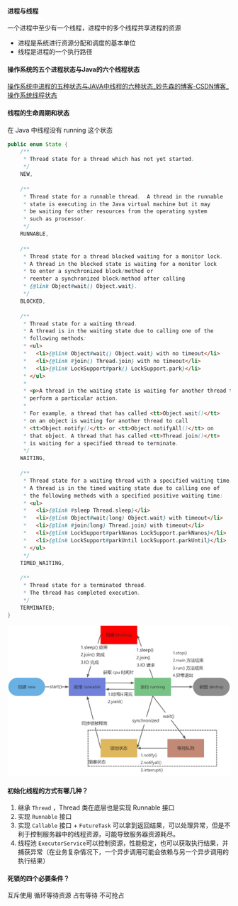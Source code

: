 #### 进程与线程
一个进程中至少有一个线程，进程中的多个线程共享进程的资源
- 进程是系统进行资源分配和调度的基本单位
- 线程是进程的一个执行路径

#### 操作系统的五个进程状态与Java的六个线程状态
[操作系统中进程的五种状态与JAVA中线程的六种状态_妙先森的博客-CSDN博客_操作系统线程状态](https://blog.csdn.net/weixin_43919497/article/details/124720907)

#### 线程的生命周期和状态
在 Java 中线程没有 running 这个状态
```java
public enum State {
    /**
     * Thread state for a thread which has not yet started.
     */
    NEW,

    /**
     * Thread state for a runnable thread.  A thread in the runnable
     * state is executing in the Java virtual machine but it may
     * be waiting for other resources from the operating system
     * such as processor.
     */
    RUNNABLE,

    /**
     * Thread state for a thread blocked waiting for a monitor lock.
     * A thread in the blocked state is waiting for a monitor lock
     * to enter a synchronized block/method or
     * reenter a synchronized block/method after calling
     * {@link Object#wait() Object.wait}.
     */
    BLOCKED,

    /**
     * Thread state for a waiting thread.
     * A thread is in the waiting state due to calling one of the
     * following methods:
     * <ul>
     *   <li>{@link Object#wait() Object.wait} with no timeout</li>
     *   <li>{@link #join() Thread.join} with no timeout</li>
     *   <li>{@link LockSupport#park() LockSupport.park}</li>
     * </ul>
     *
     * <p>A thread in the waiting state is waiting for another thread to
     * perform a particular action.
     *
     * For example, a thread that has called <tt>Object.wait()</tt>
     * on an object is waiting for another thread to call
     * <tt>Object.notify()</tt> or <tt>Object.notifyAll()</tt> on
     * that object. A thread that has called <tt>Thread.join()</tt>
     * is waiting for a specified thread to terminate.
     */
    WAITING,

    /**
     * Thread state for a waiting thread with a specified waiting time.
     * A thread is in the timed waiting state due to calling one of
     * the following methods with a specified positive waiting time:
     * <ul>
     *   <li>{@link #sleep Thread.sleep}</li>
     *   <li>{@link Object#wait(long) Object.wait} with timeout</li>
     *   <li>{@link #join(long) Thread.join} with timeout</li>
     *   <li>{@link LockSupport#parkNanos LockSupport.parkNanos}</li>
     *   <li>{@link LockSupport#parkUntil LockSupport.parkUntil}</li>
     * </ul>
     */
    TIMED_WAITING,

    /**
     * Thread state for a terminated thread.
     * The thread has completed execution.
     */
    TERMINATED;
}
```
![线程的状态](/pic/线程的状态.jpeg)

#### 初始化线程的方式有哪几种？

1. 继承 `Thread` ，Thread 类在底层也是实现 Runnable 接口
2. 实现 `Runnable` 接口 
3. 实现 `Callable` 接口 + `FutureTask` 可以拿到返回结果，可以处理异常，但是不利于控制服务器中的线程资源，可能导致服务器资源耗尽。
4. 线程池 `ExecutorService`可以控制资源，性能稳定，也可以获取执行结果，并捕获异常（在业务复杂情况下，一个异步调用可能会依赖与另一个异步调用的执行结果）

#### 死锁的四个必要条件？
互斥使用
循环等待资源
占有等待
不可抢占

